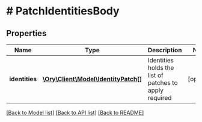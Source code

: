 # # PatchIdentitiesBody

## Properties

Name | Type | Description | Notes
------------ | ------------- | ------------- | -------------
**identities** | [**\Ory\Client\Model\IdentityPatch[]**](IdentityPatch.md) | Identities holds the list of patches to apply  required | [optional]

[[Back to Model list]](../../README.md#models) [[Back to API list]](../../README.md#endpoints) [[Back to README]](../../README.md)
